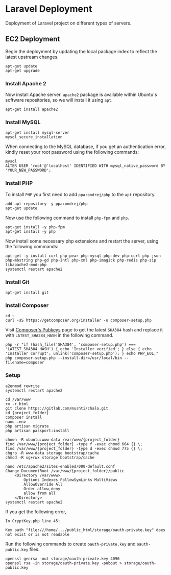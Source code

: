 # Laravel Deployment
Deployment of Laravel project on different types of servers.

## EC2 Deployment
Begin the deployment by updating the local package index to reflect the latest upstream changes.
```
apt-get update
apt-get upgrade
```
### Install Apache 2
Now install Apache server.
`apache2` package is available within Ubuntu's software repositories, so we will install it using `apt`.
```
apt-get install apache2
```
### Install MySQL
```
apt-get install mysql-server
mysql_secure_installation
```
When connecting to the MySQL database, if you get an authentication error, kindly reset your root password using the following commands:
```
mysql
ALTER USER 'root'@'localhost' IDENTIFIED WITH mysql_native_password BY 'YOUR_NEW_PASSWORD';
```
### Install PHP
To install `PHP` you first need to add `ppa:ondrej/php` to the `apt` repository.
```
add-apt-repository -y ppa:ondrej/php
apt-get update
```
Now use the following command to install `php-fpm` and `php`.
```
apt-get install -y php-fpm
apt-get install -y php
```
Now install some necessary php extensions and restart the server, using the following commands:
```
apt-get -y install curl php-pear php-mysql php-dev php-curl php-json php-mbstring php-gd php-intl php-xml php-imagick php-redis php-zip libapache2-mod-php
systemctl restart apache2
```
### Install Git
```
apt-get install git
```
### Install Composer
```
cd ~
curl -sS https://getcomposer.org/installer -o composer-setup.php
```
Visit [Composer's Pubkeys](https://composer.github.io/pubkeys.html) page to get the latest `SHA384` hash and replace it with `LATEST_SHA384_HASH` in the following command.
```
php -r "if (hash_file('SHA384', 'composer-setup.php') === 'LATEST_SHA384_HASH') { echo 'Installer verified'; } else { echo 'Installer corrupt'; unlink('composer-setup.php'); } echo PHP_EOL;"
php composer-setup.php --install-dir=/usr/local/bin --filename=composer
```
### Setup
```
a2enmod rewrite
systemctl restart apache2
```
```
cd /var/www
rm -r html
git clone https://gitlab.com/mushti/chalo.git
cd {project_folder}
composer install
nano .env
php artisan migrate
php artisan passport:install

chown -R ubuntu:www-data /var/www/{project_folder}
find /var/www/{project_folder} -type f -exec chmod 664 {} \;
find /var/www/{project_folder} -type d -exec chmod 775 {} \;
chgrp -R www-data storage bootstrap/cache
chmod -R ug+rwx storage bootstrap/cache

nano /etc/apache2/sites-enabled/000-default.conf
Change DocumentRoot /var/www/{project_folder}/public
    <Directory /var/www>
        Options Indexes FollowSymLinks MultiViews
        AllowOverride All
        Order allow,deny
        allow from all
    </Directory>
systemctl restart apache2
```
If you get the following error,
```
In CryptKey.php line 45:

Key path "file:///home/.../public_html/storage/oauth-private.key" does not exist or is not readable
```
Run the following commands to create `oauth-private.key` and `oauth-public.key` files.
```
openssl genrsa -out storage/oauth-private.key 4096
openssl rsa -in storage/oauth-private.key -pubout > storage/oauth-public.key
```